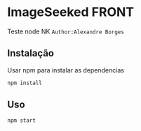 # ImageSeeked FRONT

Teste node NK
```Author:Alexandre Borges```

## Instalação

Usar npm para instalar as dependencias
```bash
npm install
```

## Uso

```bash
npm start

```